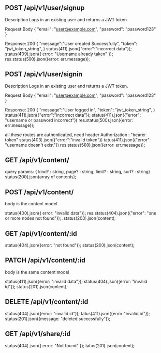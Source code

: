 ## POST /api/v1/user/signup

Description
Logs in an existing user and returns a JWT token.


Request Body
{
  "email": "user@example.com",
  "password": "password123"
}

Response:
200 {
  "message":"User created Successfully",
  "token": "jwt_token_string",
  }
status(411).json({"error":"incorrect data"});
status(409).json({ error: "Username already taken" });
res.status(500).json({error: err.message});

## POST /api/v1/user/signin

Description
Logs in an existing user and returns a JWT token.


Request Body
{
  "email": "user@example.com",
  "password": "password123"
}

Response:
200 {
  "message":"User logged in",
  "token": "jwt_token_string",
  }
status(411).json({"error":"incorrect data"});
status(411).json({"error": "username or password incorrect"})
res.status(500).json({error: err.message});




all these routes are authenticated, need header Authorization : "bearer token"
status(403).json({"error":"invalid token"})
tatus(411).json({"error": "username doesn't exist"})
res.status(500).json({error: err.message});

## GET /api/v1/content/
query params: { kind? : string, page? : string, limit? : string, sort? : string}
status(200).json(array of contents);


## POST /api/v1/content/
body is the content model



status(400).json({ error: "invalid data"});
                        res.status(404).json({"error": "one or more nodes not found"});
.status(200).json(content);

## GET /api/v1/content/:id
status(404).json({error: "not found"});
status(200).json(content);

## PATCH /api/v1/content/:id
body is the same content model

status(411).json({error: "invalid data"});
status(404).json({error: "invalid id"});
status(201).json(content);

## DELETE /api/v1/content/:id
status(404).json({error: "invalid id"});
tatus(411).json({error:"invalid id"});
status(201).json({message: "deleted successfully"});

## GET /api/v1/share/:id
status(404).json({ error: "Not found" });
tatus(201).json(content);